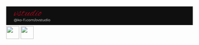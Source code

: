 ![](https://raw.githubusercontent.com/ov-studio/.github/main/profile/banner.png)
[<img src="https://cdn.icon-icons.com/icons2/2699/PNG/512/ko_fi_logo_icon_169373.png" width="35" height="35">](https://ko-fi.com/ovstudio) [<img src="https://static-00.iconduck.com/assets.00/youtube-icon-2048x2048-879wd8sv.png" width="35" height="35">](https://www.youtube.com/@OvileAmriam)
